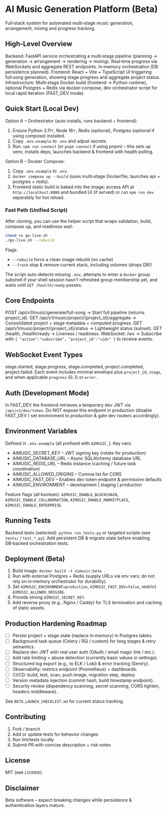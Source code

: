 # AI Music Generation Platform (Beta)

Full‑stack system for automated multi‑stage music generation, arrangement, mixing and progress tracking. 

## High‑Level Overview
Backend: FastAPI service orchestrating a multi‑stage pipeline (planning → generation → arrangement → rendering → mixing). Real‑time progress via WebSockets and aggregate REST endpoints. In‑memory orchestration (DB persistence planned).
Frontend: React + Vite + TypeScript UI triggering full‑song generation, showing stage progress and aggregate project status.
Infrastructure: Multi‑stage Docker build (frontend → Python runtime), optional Postgres + Redis via docker‑compose, dev orchestrator script for local rapid iteration (FAST_DEV mode).

## Quick Start (Local Dev)
Option A – Orchestrator (auto installs, runs backend + frontend):
1. Ensure Python 3.11+, Node 18+, Redis (optional), Postgres (optional if using compose) installed.
2. Copy `.env.example` to `.env` and adjust secrets.
3. Run: `npm run connect` (or `pnpm connect` if using pnpm) – this sets up venv, installs deps, launches backend & frontend with health polling.

Option B – Docker Compose:
1. Copy `.env.example` to `.env`.
2. `docker compose up --build` (uses multi‑stage Dockerfile, launches api + postgres + redis).
3. Frontend static build is baked into the image; access API at `http://localhost:8000` and bundled UI (if served) or run `npm run dev` separately for hot reload.

### Fast Path (Unified Script)
After cloning, you can use the helper script that wraps validation, build, compose up, and readiness wait:

```bash
chmod +x go-live.sh
./go-live.sh --rebuild
```

Flags:
- `--rebuild` force a clean image rebuild (no cache)
- `--fresh` stop & remove current stack, including volumes (drops DB!)

The script auto-detects missing `.env`, attempts to enter a `docker` group subshell if your shell session hasn't refreshed group membership yet, and waits until `GET /health/ready` passes.

## Core Endpoints
POST /api/v1/music/generate/full-song → Start full pipeline (returns project_id).
GET  /api/v1/music/project/{project_id}/aggregate → Consolidated project + stage metadata + computed progress.
GET  /api/v1/music/project/{project_id}/status → Lightweight status (subset).
GET  /health, /health/ready → Liveness / readiness.
WebSocket: /ws → Subscribe with `{ "action":"subscribe", "project_id":"<id>" }` to receive events.

## WebSocket Event Types
stage.started, stage.progress, stage.completed, project.completed, project.failed.
Each event includes minimal envelope plus `project_id`, `stage`, and when applicable `progress` (0..1) or `error`.

## Auth (Development Mode)
In FAST_DEV the frontend retrieves a temporary dev JWT via `/api/v1/dev/token`. Do NOT expose this endpoint in production (disable FAST_DEV / set environment to production & gate dev routers accordingly).

## Environment Variables
Defined in `.env.example` (all prefixed with `AIMUSIC_`). Key vars:
- AIMUSIC_SECRET_KEY – JWT signing key (rotate for production)
- AIMUSIC_DATABASE_URL – Async SQLAlchemy database URL
- AIMUSIC_REDIS_URL – Redis instance (caching / future task coordination)
- AIMUSIC_ALLOWED_ORIGINS – Comma list for CORS
- AIMUSIC_FAST_DEV – Enables dev token endpoint & permissive defaults
- AIMUSIC_ENVIRONMENT – development | staging | production

Feature flags (all boolean): `AIMUSIC_ENABLE_BLOCKCHAIN`, `AIMUSIC_ENABLE_COLLABORATION`, `AIMUSIC_ENABLE_MARKETPLACE`, `AIMUSIC_ENABLE_ENTERPRISE`.

## Running Tests
Backend tests (selected): `python run_tests.py` or targeted scripts (see `tests/` / `test_*.py`). Add persistent DB & migrate state before enabling DB‑backed orchestration tests.

## Deployment (Beta)
1. Build image: `docker build -t aimusic:beta .`
2. Run with external Postgres + Redis (supply URLs via env vars; do not rely on in‑memory orchestrator for durability).
3. Set `AIMUSIC_ENVIRONMENT=production`, `AIMUSIC_FAST_DEV=false`, restrict `AIMUSIC_ALLOWED_ORIGINS`.
4. Provide strong `AIMUSIC_SECRET_KEY`.
5. Add reverse proxy (e.g., Nginx / Caddy) for TLS termination and caching of static assets.

## Production Hardening Roadmap
- [ ] Persist project + stage state (replace in‑memory) in Postgres tables.
- [ ] Background task queue (Celery / RQ / custom) for long stages & retry semantics.
- [ ] Replace dev JWT with real user auth (OAuth / email magic link / etc.).
- [ ] Add rate limiting + abuse detection (currently basic values in settings).
- [ ] Structured log export (e.g., to ELK / Loki) & error tracking (Sentry).
- [ ] Observability: metrics endpoint (Prometheus) + dashboards.
- [ ] CI/CD: build, test, scan, push image, migration step, deploy.
- [ ] Version metadata injection (commit hash, build timestamp endpoint).
- [ ] Security review (dependency scanning, secret scanning, CORS tighten, headers middleware).

See `BETA_LAUNCH_CHECKLIST.md` for current status tracking.

## Contributing
1. Fork / branch
2. Add or update tests for behavior changes
3. Run lint/tests locally
4. Submit PR with concise description + risk notes

## License
MIT (see `LICENSE`).

## Disclaimer
Beta software – expect breaking changes while persistence & authentication layers mature.

